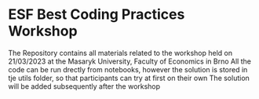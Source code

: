# ESF Best Coding Practices Workshop

The Repository contains all materials related to the workshop held on 21/03/2023 at the Masaryk University, Faculty of Economics in Brno
All the code can be run drectly from notebooks, however the solution is stored in tje utils folder, so that participants can try at first on their own
The solution will be added subsequently after the workshop
